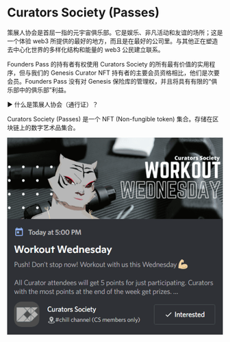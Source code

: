 # Curators Society (Passes)

策展人协会是首屈一指的元宇宙俱乐部。它是娱乐、非凡活动和友谊的场所；这是一个体验 web3 所提供的最好的地方，而且是在最好的公司里。与其他正在塑造去中心化世界的多样化结构和能量的 web3 公民建立联系。

Founders Pass 的持有者有权使用 Curators Society 的所有最有价值的实用程序，但与我们的 Genesis Curator NFT 持有者的主要会员资格相比，他们是次要会员。Founders Pass 没有对 Genesis 保险库的管理权，并且将具有有限的“俱乐部中的俱乐部”利益。

▶ 什么是策展人协会（通行证）？

Curators Society (Passes) 是一个 NFT (Non-fungible token) 集合。存储在区块链上的数字艺术品集合。

![nft](Fa8jgkgaAAE1HYc.png)
